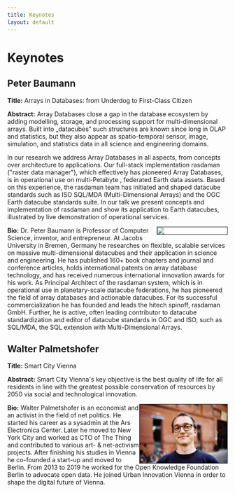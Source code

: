 ```yaml
---
title: Keynotes
layout: default
---
```


# Keynotes


## Peter Baumann

**Title:** Arrays in Databases: from Underdog to First-Class Citizen

**Abstract:** Array Databases close a gap in the database ecosystem by adding modelling, storage, and processing support for multi-dimensional arrays. Built into „datacubes“ such structures are known since long in OLAP and statistics, but they also appear as spatio-temporal sensor, image, simulation, and statistics data in all science and engineering domains. 

In our research we address Array Databases in all aspects, from concepts over architecture to applications. Our full-stack implementation rasdaman ("raster data manager"), which effectively has pioneered Array Databases, is in operational use on multi-Petabyte , federated Earth data assets. Based on this experience, the rasdaman team has initiated and shaped datacube standards such as ISO SQL/MDA (Multi-Dimensional Arrays) and the OGC Earth datacube standards suite.
In our talk we present concepts and implementation of rasdaman and show its application to Earth datacubes, illustrated by live demonstration of operational services.

<img src="http://www.faculty.jacobs-university.de/pbaumann/iu-bremen.de_pbaumann/Images/me.jpg" align="right" border="1" width="160">

**Bio:** Dr. Peter Baumann is Professor of Computer Science, inventor, and entrepreneur. At Jacobs University in Bremen, Germany he researches on flexible, scalable services on massive multi-dimensional datacubes and their application in science and engineering. He has published 160+ book chapters and journal and conference articles, holds international patents on array database technology, and has received numerous international innovation awards for his work. As Principal Architect of the rasdaman system, which is in operational use in planetary-scale datacube federations, he has pioneered the field of array databases and actionable datacubes. For its successful commercialization he has founded and leads the hitech spinoff, rasdaman GmbH. Further, he is active, often leading contributor to datacube standardization and editor of datacube standards in OGC and ISO, such as SQL/MDA, the SQL extension with Multi-Dimensional Arrays.



## Walter Palmetshofer

**Title:** Smart City Vienna

**Abstract:** Smart City Vienna's key objective is the best quality of life for all residents in line with the greatest possible conservation of resources by 2050 via social and technological innovation.


<img src="assets/images/walterpalmetshofer-img.jpg" align="right" border="1" width="200">

**Bio:** Walter Palmetshofer is an economist and an activist in the field of net politics. He started his career as a sysadmin at the Ars Electronica Center. Later he moved to New York City and worked as CTO of The Thing and contributed to various art- & net-activism projects. After finishing his studies in Vienna he co-founded a start-up and moved to Berlin. From 2013 to 2019 he worked for the Open Knowledge Foundation Berlin to advocate open data. He joined Urban Innovation Vienna in order to shape the digital future of Vienna.
